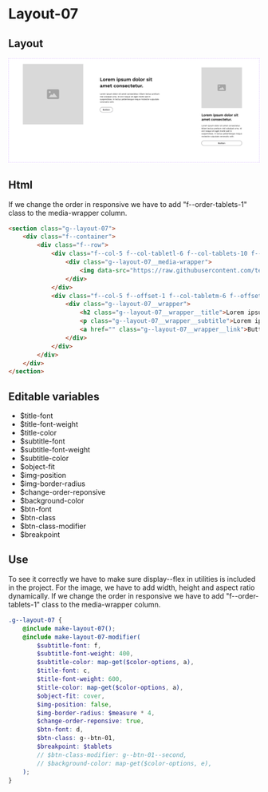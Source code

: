 # Layout-07

## Layout

![alt text][layout-07]

[layout-07]: /src/img/global-components/layout/layout-07.png

## Html
If we change the order in responsive we have to add "f--order-tablets-1" class to the media-wrapper column.

```html
<section class="g--layout-07">
    <div class="f--container">
        <div class="f--row">
            <div class="f--col-5 f--col-tabletl-6 f--col-tablets-10 f--offset-tablets-1 f--col-mobile-12 f--offset-mobile-0 display--flex">
                <div class="g--layout-07__media-wrapper">
                    <img data-src="https://raw.githubusercontent.com/team-thunderfoot/ui/main/src/img/global-components/img-placeholder.jpg" src="/src/img/global-components/placeholder.jpg" alt="alt text" class="g--layout-07__media-wrapper__media g--lazy-01 f--ar" width="1000" height="1000" style="aspect-ratio: 1000 / 1000">
                </div>
            </div>
            <div class="f--col-5 f--offset-1 f--col-tabletm-6 f--offset-tabletm-0 f--col-tablets-10 f--offset-tablets-1 f--col-mobile-12 f--offset-mobile-0 display--flex">
                <div class="g--layout-07__wrapper">
                    <h2 class="g--layout-07__wrapper__title">Lorem ipsum dolor sit amet consectetur.</h2>
                    <p class="g--layout-07__wrapper__subtitle">Lorem ipsum dolor sit amet consectetur. Etiam lectus pretium nisl volutpat urna. Id orci neque sit eget morbi sed in suspendisse. In lectus pellentesque neque molestie vulputate venenatis velit.</p>
                    <a href="" class="g--layout-07__wrapper__link">Button</a>
                </div>
            </div>
        </div>
    </div>
</section>
```

## Editable variables

- $title-font
- $title-font-weight
- $title-color
- $subtitle-font
- $subtitle-font-weight
- $subtitle-color
- $object-fit
- $img-position
- $img-border-radius
- $change-order-reponsive
- $background-color
- $btn-font
- $btn-class
- $btn-class-modifier
- $breakpoint

## Use

To see it correctly we have to make sure display--flex in utilities is included in the project.
For the image, we have to add width, height and aspect ratio dynamically.
If we change the order in responsive we have to add "f--order-tablets-1" class to the media-wrapper column.

```scss
.g--layout-07 {
    @include make-layout-07();
    @include make-layout-07-modifier(
        $subtitle-font: f,
        $subtitle-font-weight: 400,
        $subtitle-color: map-get($color-options, a),
        $title-font: c,
        $title-font-weight: 600,
        $title-color: map-get($color-options, a),
        $object-fit: cover,
        $img-position: false,
        $img-border-radius: $measure * 4,
        $change-order-reponsive: true,
        $btn-font: d,
        $btn-class: g--btn-01,
        $breakpoint: $tablets
        // $btn-class-modifier: g--btn-01--second,
        // $background-color: map-get($color-options, e),
    );
}
```
